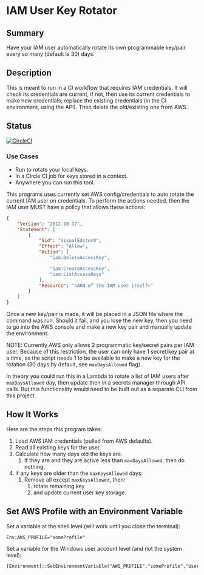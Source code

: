 # IAM User Key Rotator

## Summary

Have your IAM user automatically rotate its own programmable key/pair every so many
(default is 30) days.

## Description

This is meant to run in a CI workflow that requires IAM credentials. It will
check its credentials are current, if not, then use its current credentials to
make new credentials; replace the existing credentials (in the CI environment, using the API).
Then delete the old/existing one from AWS.

## Status

[![CircleCI](https://circleci.com/gh/kohirens/version-release-orb/tree/main.svg?style=svg)](https://circleci.com/gh/kohirens/version-release-orb/tree/main)

### Use Cases

* Run to rotate your local keys.
* In a Circle CI job for keys stored in a context.
* Anywhere you can run this tool.

This programs uses currently set AWS config/credentials to auto rotate the current IAM user on
credentials. To perform the actions needed, then the IAM user MUST have a
policy that allows these actions:

```json
{
    "Version": "2012-10-17",
    "Statement": [
        {
            "Sid": "VisualEditor0",
            "Effect": "Allow",
            "Action": [
                "iam:DeleteAccessKey",

                "iam:CreateAccessKey",
                "iam:ListAccessKeys"
            ],
            "Resource": "<ARN of the IAM user itself>"
        }
    ]
}
```

Once a new key/pair is made, it will be placed
in a JSON file where the command was run. Should it fail, and you lose the new key, then you need to
go into the AWS console and make a new key pair and manually update the environment.

NOTE: Currently AWS only allows 2 programmatic key/secret pairs per
IAM user. Because of this restriction, the user can only have 1 secret/key pair
at a time, as the script needs 1 to be available
to make a new key for the rotation (30 days by default, see `maxDaysAllowed` flag).

In theory you could run this in a Lambda to rotate a list of IAM users
after `maxDaysAllowed` day, then update then in a secrets manager through API calls.
But this functionality would need to be built out as a separate CLI from this
project.

## How It Works

Here are the steps this program takes:

1. Load AWS IAM credentials (pulled from AWS defaults).
2. Read all existing keys for the user.
3. Calculate how many days old the keys are.
    1. If they are and they are active less than `maxDaysAllowed`, then do nothing.
5. If any keys are older than the `maxKeysAllowed` days:
   1. Remove all except `maxKeysAllowed`, then:
      1. rotate remaining key
      2. and update current user key storage.

## Set AWS Profile with an Environment Variable

Set a variable at the shell level (will work until you close the terminal):

```shell
Env:AWS_PROFILE="someProfile"
```

Set a variable for the Windows user account level (and not the system level):

```shell
[Environment]::SetEnvironmentVariable("AWS_PROFILE","someProfile","User")
```
